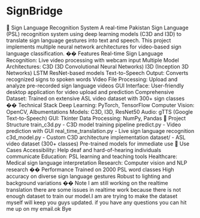 # SignBridge
🤟 Sign Language Recognition System
A real-time Pakistan Sign Language (PSL) recognition system using deep learning models (C3D and I3D) to translate sign language gestures into text and speech. This project implements multiple neural network architectures for video-based sign language classification.
�� Features
Real-time Sign Language Recognition: Live video processing with webcam input
Multiple Model Architectures:
C3D (3D Convolutional Neural Networks)
I3D (Inception 3D Networks)
LSTM
ResNet-based models
Text-to-Speech Output: Converts recognized signs to spoken words
Video File Processing: Upload and analyze pre-recorded sign language videos
GUI Interface: User-friendly desktop application for video upload and prediction
Comprehensive Dataset: Trained on extensive ASL video dataset with 300+ sign classes
��️ Technical Stack
Deep Learning: PyTorch, TensorFlow
Computer Vision: OpenCV, Albumentations
Models: C3D, I3D, ResNet50
Audio: gTTS (Google Text-to-Speech)
GUI: Tkinter
Data Processing: NumPy, Pandas
📁 Project Structure
train_c3d.py - C3D model training pipeline
predict.py - Video prediction with GUI
real_time_translation.py - Live sign language recognition
c3d_model.py - Custom C3D architecture implementation
dataset/ - ASL video dataset (300+ classes)
Pre-trained models for immediate use
🎯 Use Cases
Accessibility: Help deaf and hard-of-hearing individuals communicate
Education: PSL learning and teaching tools
Healthcare: Medical sign language interpretation
Research: Computer vision and NLP research
�� Performance
Trained on 2000 PSL word classes
High accuracy on diverse sign language gestures
Robust to lighting and background variations
�� Note
I am still working on the realtime translation there are some issues in realtime work because there is not enough dataset to train our model.I am are trying to make the dataset myself will keep you guys updated.
if you have any questions you can hit me up on my email.ok Bye 

